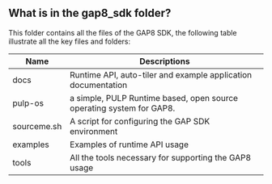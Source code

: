 ## What is in the gap8_sdk folder?

This folder contains all the files of the GAP8 SDK, the following table illustrate all the key files and folders:

Name | Descriptions
------------ |---------------------------------------------------------------------------
docs | Runtime API, auto-tiler and example application documentation
pulp-os | a simple, PULP Runtime based, open source operating system for GAP8.
sourceme.sh | A script for configuring the GAP SDK environment
examples | Examples of runtime API usage
tools | All the tools necessary for supporting the GAP8 usage

